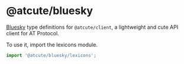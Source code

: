 # @atcute/bluesky

[Bluesky](https://bsky.app) type definitions for `@atcute/client`, a lightweight and cute API client for AT Protocol.

To use it, import the lexicons module.

```ts
import '@atcute/bluesky/lexicons';
```
